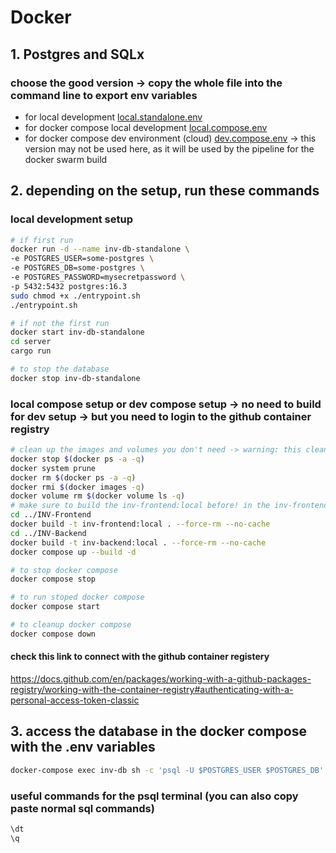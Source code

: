 # Docker

## 1. Postgres and SQLx

### choose the good version -> copy the whole file into the command line to export env variables

- for local development [local.standalone.env](./local.standalone.env)
- for docker compose local development [local.compose.env](./local.compose.env)
- for docker compose dev environment (cloud) [dev.compose.env](./dev.compose.env) -> this version may not be used here, as it will be used by the pipeline for the docker swarm build

## 2. depending on the setup, run these commands

### local development setup

```bash
# if first run
docker run -d --name inv-db-standalone \
-e POSTGRES_USER=some-postgres \
-e POSTGRES_DB=some-postgres \
-e POSTGRES_PASSWORD=mysecretpassword \
-p 5432:5432 postgres:16.3
sudo chmod +x ./entrypoint.sh
./entrypoint.sh
```

```bash
# if not the first run
docker start inv-db-standalone
cd server
cargo run
```

```bash
# to stop the database
docker stop inv-db-standalone
```

### local compose setup or dev compose setup -> no need to build for dev setup -> but you need to login to the github container registry

```bash
# clean up the images and volumes you don't need -> warning: this cleans ALL, clean what you need
docker stop $(docker ps -a -q)
docker system prune
docker rm $(docker ps -a -q)
docker rmi $(docker images -q)
docker volume rm $(docker volume ls -q)
# make sure to build the inv-frontend:local before! in the inv-frontend directory -> assuming that INV-Frontend is in ../INV-Frontend. to be extra careful, we remove cache from the build to avoid problems, simple! change the options as you need
cd ../INV-Frontend
docker build -t inv-frontend:local . --force-rm --no-cache
cd ../INV-Backend
docker build -t inv-backend:local . --force-rm --no-cache
docker compose up --build -d
```

```bash
# to stop docker compose
docker compose stop
```

```bash
# to run stoped docker compose
docker compose start
```

```bash
# to cleanup docker compose
docker compose down
```

#### check this link to connect with the github container registery

https://docs.github.com/en/packages/working-with-a-github-packages-registry/working-with-the-container-registry#authenticating-with-a-personal-access-token-classic

## 3. access the database in the docker compose with the .env variables

```bash
docker-compose exec inv-db sh -c 'psql -U $POSTGRES_USER $POSTGRES_DB'
```

### useful commands for the psql terminal (you can also copy paste normal sql commands)

```bash
\dt
\q
```
